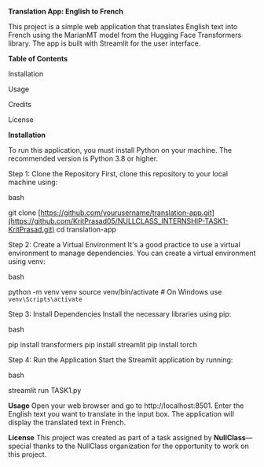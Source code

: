 **Translation App: English to French**

This project is a simple web application that translates English text into French using the MarianMT model from the Hugging Face Transformers library. The app is built with Streamlit for the user interface.

**Table of Contents**

Installation

Usage

Credits

License

**Installation**

To run this application, you must install Python on your machine. The recommended version is Python 3.8 or higher.

Step 1: Clone the Repository
First, clone this repository to your local machine using:

bash

git clone [https://github.com/yourusername/translation-app.git](https://github.com/KritPrasad05/NULLCLASS_INTERNSHIP-TASK1-KritPrasad.git)
cd translation-app

Step 2: Create a Virtual Environment
It's a good practice to use a virtual environment to manage dependencies. You can create a virtual environment using venv:

bash

python -m venv venv
source venv/bin/activate  # On Windows use `venv\Scripts\activate`

Step 3: Install Dependencies
Install the necessary libraries using pip:

bash

pip install transformers
pip install streamlit
pip install torch

Step 4: Run the Application
Start the Streamlit application by running:

bash

streamlit run TASK1.py

**Usage**
Open your web browser and go to http://localhost:8501.
Enter the English text you want to translate in the input box.
The application will display the translated text in French.

**License**
This project was created as part of a task assigned by **NullClass**—special thanks to the NullClass organization for the opportunity to work on this project.

